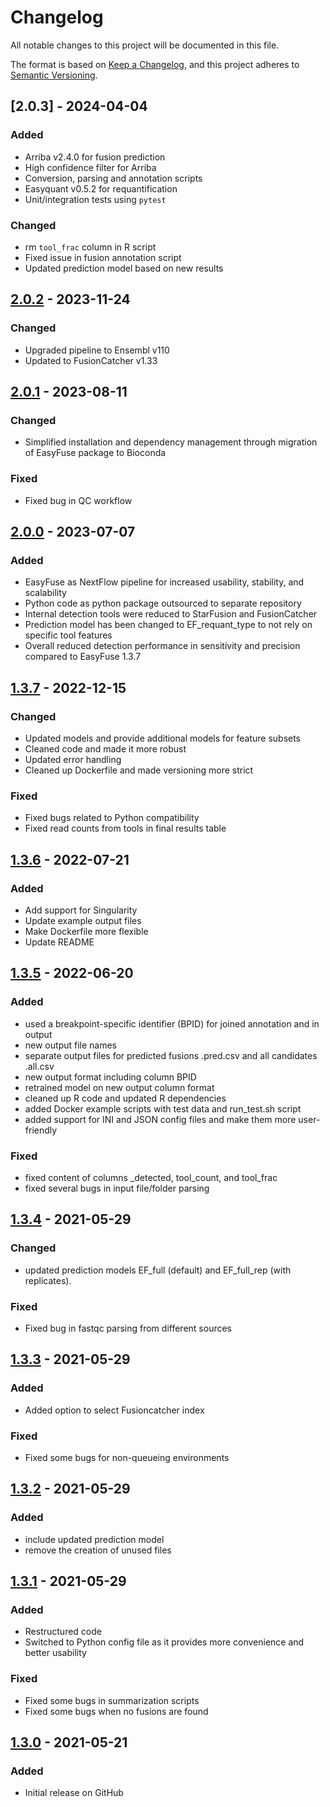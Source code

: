 # Changelog

All notable changes to this project will be documented in this file.

The format is based on [Keep a Changelog](https://keepachangelog.com/en/1.0.0/),
and this project adheres to [Semantic Versioning](https://semver.org/spec/v2.0.0.html).

## [2.0.3] - 2024-04-04

### Added

- Arriba v2.4.0 for fusion prediction
- High confidence filter for Arriba
- Conversion, parsing and annotation scripts
- Easyquant v0.5.2 for requantification
- Unit/integration tests using `pytest`

### Changed

- rm `tool_frac` column in R script
- Fixed issue in fusion annotation script
- Updated prediction model based on new results

## [2.0.2] - 2023-11-24

### Changed

- Upgraded pipeline to Ensembl v110
- Updated to FusionCatcher v1.33


## [2.0.1] - 2023-08-11

### Changed

- Simplified installation and dependency management through migration of EasyFuse package to Bioconda

### Fixed

- Fixed bug in QC workflow


## [2.0.0] - 2023-07-07

### Added

- EasyFuse as NextFlow pipeline for increased usability, stability, and scalability
- Python code as python package outsourced to separate repository
- Internal detection tools were reduced to StarFusion and FusionCatcher
- Prediction model has been changed to EF_requant_type to not rely on specific tool features
- Overall reduced detection performance in sensitivity and precision compared to EasyFuse 1.3.7


## [1.3.7] - 2022-12-15

### Changed

- Updated models and provide additional models for feature subsets
- Cleaned code and made it more robust
- Updated error handling
- Cleaned up Dockerfile and made versioning more strict

### Fixed

- Fixed bugs related to Python compatibility
- Fixed read counts from tools in final results table


## [1.3.6] - 2022-07-21

### Added

- Add support for Singularity
- Update example output files
- Make Dockerfile more flexible
- Update README


## [1.3.5] - 2022-06-20

### Added

- used a breakpoint-specific identifier (BPID) for joined annotation and in output
- new output file names
- separate output files for predicted fusions .pred.csv and all candidates .all.csv
- new output format including column BPID
- retrained model on new output column format
- cleaned up R code and updated R dependencies
- added Docker example scripts with test data and run_test.sh script
- added support for INI and JSON config files and make them more user-friendly

### Fixed

- fixed content of columns <tool>_detected, tool_count, and tool_frac
- fixed several bugs in input file/folder parsing


## [1.3.4] - 2021-05-29

### Changed

- updated prediction models EF_full (default) and EF_full_rep (with replicates).

### Fixed

- Fixed bug in fastqc parsing from different sources


## [1.3.3] - 2021-05-29

### Added

- Added option to select Fusioncatcher index

### Fixed

- Fixed some bugs for non-queueing environments


## [1.3.2] - 2021-05-29

### Added

- include updated prediction model
- remove the creation of unused files


## [1.3.1] - 2021-05-29

### Added

- Restructured code
- Switched to Python config file as it provides more convenience and better usability

### Fixed 

- Fixed some bugs in summarization scripts
- Fixed some bugs when no fusions are found


## [1.3.0] - 2021-05-21

### Added

- Initial release on GitHub


[2.1.0]: https://github.com/TRON-Bioinformatics/EasyFuse/v2.0.2...v2.1.0
[2.0.2]: https://github.com/TRON-Bioinformatics/EasyFuse/v2.0.1...v2.0.2
[2.0.1]: https://github.com/TRON-Bioinformatics/EasyFuse/v2.0.0...v2.0.1
[2.0.0]: https://github.com/TRON-Bioinformatics/EasyFuse/v1.3.7...v2.0.0
[1.3.7]: https://github.com/TRON-Bioinformatics/EasyFuse/v1.3.6...v1.3.7
[1.3.6]: https://github.com/TRON-Bioinformatics/EasyFuse/v1.3.5...v1.3.6
[1.3.5]: https://github.com/TRON-Bioinformatics/EasyFuse/v1.3.4...v1.3.5
[1.3.4]: https://github.com/TRON-Bioinformatics/EasyFuse/v1.3.3...v1.3.4
[1.3.3]: https://github.com/TRON-Bioinformatics/EasyFuse/v1.3.2...v1.3.3
[1.3.2]: https://github.com/TRON-Bioinformatics/EasyFuse/v1.3.1...v1.3.2
[1.3.1]: https://github.com/TRON-Bioinformatics/EasyFuse/v1.3.0...v1.3.1
[1.3.0]: https://github.com/TRON-Bioinformatics/EasyFuse/releases/tag/v1.3.0

